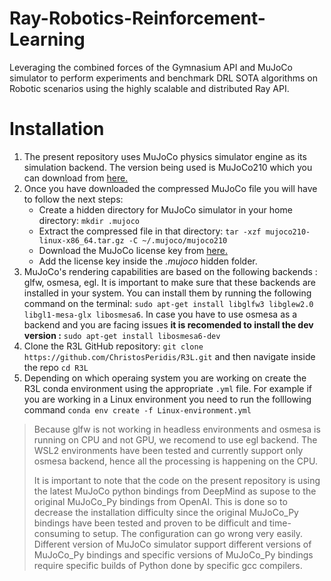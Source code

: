 # Ray-Robotics-Reinforcement-Learning
Leveraging the combined forces of the Gymnasium API and MuJoCo simulator to perform experiments and benchmark DRL SOTA algorithms on Robotic scenarios using the highly scalable and distributed Ray API.

# Installation
1. The present repository uses MuJoCo  physics simulator engine as its simulation backend. The version being used is MuJoCo210 which you can download from [here.](https://github.com/deepmind/mujoco/releases/tag/2.1.0)
2. Once you have downloaded the compressed MuJoCo file you will have to follow the next steps:
   * Create a hidden directory for MuJoCo simulator in your home directory: ```mkdir .mujoco```
   * Extract the compressed file in that directory: ```tar -xzf mujoco210-linux-x86_64.tar.gz -C ~/.mujoco/mujoco210```
   * Download the MuJoCo license key from [here.](https://roboti.us/file/mjkey.txt)
   * Add the license key inside the _.mujoco_ hidden folder.
3. MuJoCo's rendering capabilities are based on the following backends : glfw, osmesa, egl. It is important to make sure that these backends are installed in your system. You can install them by running the following command on the terminal: ```sudo apt-get install libglfw3 libglew2.0 libgl1-mesa-glx libosmesa6```. In case you have to use osmesa as a backend and you are facing issues **it is recomended to install the dev version :** ```sudo apt-get install libosmesa6-dev```
4. Clone the R3L GitHub repository: ``` git clone https://github.com/ChristosPeridis/R3L.git ``` and then navigate inside the repo ``` cd R3L ```
5. Depending on which operaing system you are working on create the R3L conda environment using the appropriate ``` .yml ``` file. For example if you are working in a Linux environment you need to run the folllowing command ``` conda env create -f Linux-environment.yml ```
  
> Because glfw is not working in headless environments and osmesa is running on CPU and not GPU, we recomend to use egl backend. The WSL2 environments have been tested and currently support only osmesa backend, hence all the processing is happening on the CPU.
> 
> It is important to note that the code on the present repository is using the latest MuJoCo python bindings from DeepMind as supose to the original MuJoCo_Py bindings from OpenAI. This is done so to decrease the installation difficulty since the original MuJoCo_Py bindings have been tested and proven to be difficult and time-consuming to setup. The configuration can go wrong very easily. Different version of MuJoCo simulator support different versions of MuJoCo_Py bindings and specific versions of MuJoCo_Py bindings require specific builds of Python done by specific gcc compilers.
